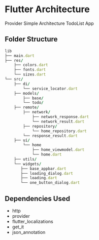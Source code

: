 # Flutter Architecture
Provider Simple Architecture TodoList App 

## Folder Structure
```ruby
lib
├── main.dart
├── res/
    ├── colors.dart
    ├── fonts.dart
    └── sizes.dart
└── src/
    ├── di/
        └── service_locator.dart
    ├── models/
        ├── base/
        └── todo/
    ├── remote/
        ├── network/
            ├── network_response.dart
            └── network_result.dart
        ├── repository/
            └── home_repository.dart
        └── response_result.dart
    ├── ui/
        └── home
            ├── home_viewmodel.dart
            └── home.dart
    ├── utils/
    └── widgets/
       ├── base_appbar.dart
       ├── loading_dialog.dart
       ├── loading.dart
       └── one_button_dialog.dart
```

## Dependencies Used
  - http
  - provider
  - flutter_localizations
  - get_it
  - json_annotation
